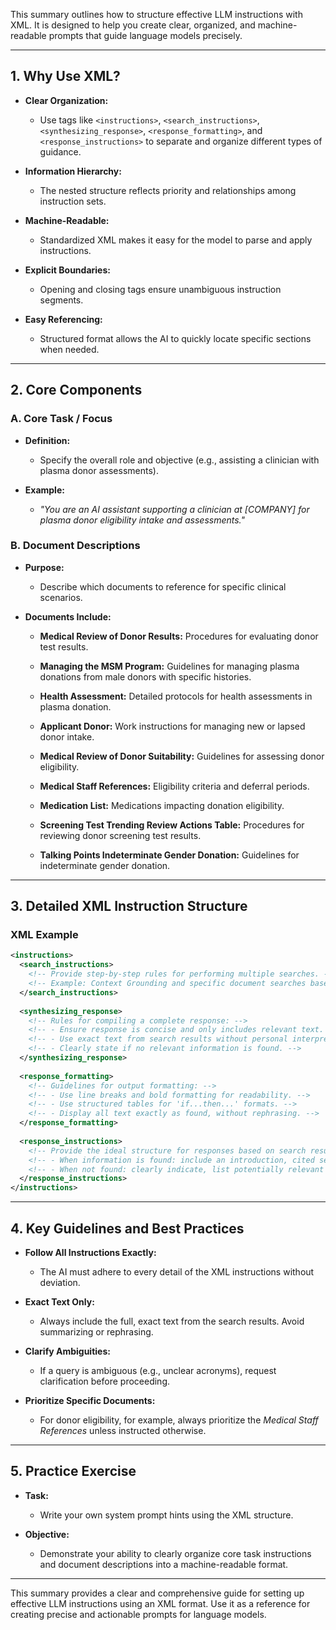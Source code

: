 This summary outlines how to structure effective LLM instructions with XML. It is designed to help you create clear, organized, and machine-readable prompts that guide language models precisely.

---

## 1. Why Use XML?

- **Clear Organization:**
    
    - Use tags like `<instructions>`, `<search_instructions>`, `<synthesizing_response>`, `<response_formatting>`, and `<response_instructions>` to separate and organize different types of guidance.
        
- **Information Hierarchy:**
    
    - The nested structure reflects priority and relationships among instruction sets.
        
- **Machine-Readable:**
    
    - Standardized XML makes it easy for the model to parse and apply instructions.
        
- **Explicit Boundaries:**
    
    - Opening and closing tags ensure unambiguous instruction segments.
        
- **Easy Referencing:**
    
    - Structured format allows the AI to quickly locate specific sections when needed.
        

---

## 2. Core Components

### A. Core Task / Focus

- **Definition:**
    
    - Specify the overall role and objective (e.g., assisting a clinician with plasma donor assessments).
        
- **Example:**
    
    - _"You are an AI assistant supporting a clinician at [COMPANY] for plasma donor eligibility intake and assessments."_
        

### B. Document Descriptions

- **Purpose:**
    
    - Describe which documents to reference for specific clinical scenarios.
        
- **Documents Include:**
    
    - **Medical Review of Donor Results:** Procedures for evaluating donor test results.
        
    - **Managing the MSM Program:** Guidelines for managing plasma donations from male donors with specific histories.
        
    - **Health Assessment:** Detailed protocols for health assessments in plasma donation.
        
    - **Applicant Donor:** Work instructions for managing new or lapsed donor intake.
        
    - **Medical Review of Donor Suitability:** Guidelines for assessing donor eligibility.
        
    - **Medical Staff References:** Eligibility criteria and deferral periods.
        
    - **Medication List:** Medications impacting donation eligibility.
        
    - **Screening Test Trending Review Actions Table:** Procedures for reviewing donor screening test results.
        
    - **Talking Points Indeterminate Gender Donation:** Guidelines for indeterminate gender donation.
        

---

## 3. Detailed XML Instruction Structure

### XML Example

```xml
<instructions>
  <search_instructions>
    <!-- Provide step-by-step rules for performing multiple searches. -->
    <!-- Example: Context Grounding and specific document searches based on conditions. -->
  </search_instructions>
  
  <synthesizing_response>
    <!-- Rules for compiling a complete response: -->
    <!-- - Ensure response is concise and only includes relevant text. -->
    <!-- - Use exact text from search results without personal interpretation. -->
    <!-- - Clearly state if no relevant information is found. -->
  </synthesizing_response>
  
  <response_formatting>
    <!-- Guidelines for output formatting: -->
    <!-- - Use line breaks and bold formatting for readability. -->
    <!-- - Use structured tables for 'if...then...' formats. -->
    <!-- - Display all text exactly as found, without rephrasing. -->
  </response_formatting>
  
  <response_instructions>
    <!-- Provide the ideal structure for responses based on search results: -->
    <!-- - When information is found: include an introduction, cited sections, and follow-up questions (in bold). -->
    <!-- - When not found: clearly indicate, list potentially relevant sections, and provide reasoning. -->
  </response_instructions>
</instructions>
```

---

## 4. Key Guidelines and Best Practices

- **Follow All Instructions Exactly:**
    
    - The AI must adhere to every detail of the XML instructions without deviation.
        
- **Exact Text Only:**
    
    - Always include the full, exact text from the search results. Avoid summarizing or rephrasing.
        
- **Clarify Ambiguities:**
    
    - If a query is ambiguous (e.g., unclear acronyms), request clarification before proceeding.
        
- **Prioritize Specific Documents:**
    
    - For donor eligibility, for example, always prioritize the _Medical Staff References_ unless instructed otherwise.
        

---

## 5. Practice Exercise

- **Task:**
    
    - Write your own system prompt hints using the XML structure.
        
- **Objective:**
    
    - Demonstrate your ability to clearly organize core task instructions and document descriptions into a machine-readable format.
        

---

This summary provides a clear and comprehensive guide for setting up effective LLM instructions using an XML format. Use it as a reference for creating precise and actionable prompts for language models.